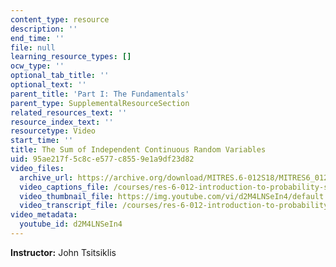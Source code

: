 ```yaml
---
content_type: resource
description: ''
end_time: ''
file: null
learning_resource_types: []
ocw_type: ''
optional_tab_title: ''
optional_text: ''
parent_title: 'Part I: The Fundamentals'
parent_type: SupplementalResourceSection
related_resources_text: ''
resource_index_text: ''
resourcetype: Video
start_time: ''
title: The Sum of Independent Continuous Random Variables
uid: 95ae217f-5c8c-e577-c855-9e1a9df23d82
video_files:
  archive_url: https://archive.org/download/MITRES.6-012S18/MITRES6_012S18_L12-03_300k.mp4
  video_captions_file: /courses/res-6-012-introduction-to-probability-spring-2018/6a6b6a9323bd5201894a6602ce2922da_d2M4LNSeIn4.vtt
  video_thumbnail_file: https://img.youtube.com/vi/d2M4LNSeIn4/default.jpg
  video_transcript_file: /courses/res-6-012-introduction-to-probability-spring-2018/1cc39dda2895a7379b234094bd7e68d0_d2M4LNSeIn4.pdf
video_metadata:
  youtube_id: d2M4LNSeIn4
---
```


**Instructor:** John Tsitsiklis



